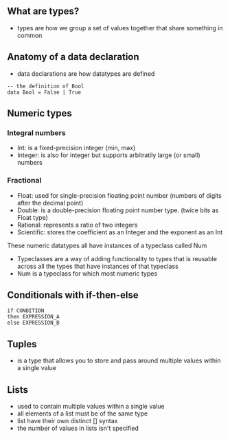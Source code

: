 ## What are types?
- types are how we group a set of values together that share something in common
## Anatomy of a data declaration
- data declarations are how datatypes are defined
```
-- the definition of Bool
data Bool = False | True
```

## Numeric types

### Integral numbers
- Int: is a fixed-precision integer (min, max)
- Integer: is also for integer but supports arbitratily large (or small) numbers
### Fractional
- Float: used for single-precision floating point number (numbers of digits after the decimal point)
- Double: is a double-precision floating point number type. (twice bits as Float type)
- Rational: represents a ratio of two integers
- Scientific: stores the coefficient as an Integer and the exponent as an Int

These numeric datatypes all have instances of a typeclass called Num

- Typeclasses are a way of adding functionality to types that is reusable across all the types that have instances of that typeclass
- Num is a typeclass for which most numeric types

## Conditionals with if-then-else

```
if CONDITION
then EXPRESSION_A
else EXPRESSION_B
```

## Tuples
- is a type that allows you to store and pass around multiple values within a single value

## Lists
- used to contain multiple values within a single value
- all elements of a list must be of the same type
- list have their own distinct [] syntax
- the number of values in lists isn't specified
